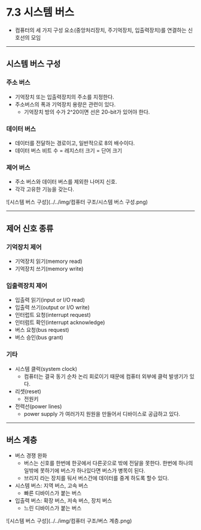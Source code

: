 # 7.3 시스템 버스
* 컴퓨터의 세 가지 구성 요소(중앙처리장치, 주기억장치, 입출력장치)를 연결하는 신호선의 모임

***

## 시스템 버스 구성
### 주소 버스
* 기억장치 또는 입출력장치의 주소를 지정한다.
* 주소버스의 폭과 기억장치 용량은 관련이 있다.
  * 기억장치 방의 수가 2^20이면 선은 20-bit가 있어야 한다.

### 데이터 버스
* 데이터를 전달하는 경로이고, 일반적으로 8의 배수이다.
* 데이터 버스 비트 수 = 레지스터 크기 = 단어 크기

### 제어 버스
* 주소 버스와 데이터 버스를 제외한 나머지 신호.
* 각각 고유한 기능을 갖는다.

![시스템 버스 구성](../../img/컴퓨터 구조/시스템 버스 구성.png)

***

## 제어 신호 종류
### 기억장치 제어
* 기억장치 읽기(memory read)
* 기억장치 쓰기(memory write)

### 입출력장치 제어
* 입출력 읽기(input or I/O read)
* 입출력 쓰기(output or I/O write)
* 인터럽트 요청(interrupt request)
* 인터럼트 확인(interrupt acknowledge)
* 버스 요청(bus request)
* 버스 승인(bus grant) 

### 기타
* 시스템 클럭(system clock)
  * 컴퓨터는 결국 동기 순차 논리 회로이기 때문에 컴퓨터 외부에 클럭 발생기가 있다.
* 리셋(reset)
  * 전원키
* 전력선(power lines)
  * power supply 가 여러가지 원원을 만들어서 디바이스로 공급하고 있다.


***

## 버스 계층
* 버스 경쟁 완화
  * 버스는 신호를 한번에 한곳에서 다른곳으로 밖에 전달을 못한다. 한번에 하나의 일밖에 못하기에 버스가 하나있다면 버스가 병목이 된다.
  * 브리지 라는 장치를 둬서 버스간에 데이터를 중계 하도록 할수 있다.
* 시스템 버스: 지역 버스, 고속 버스
  * 빠른 디바이스가 붙는 버스
* 입출력 버스: 확장 버스, 저속 버스, 장치 버스
  * 느린 디바이스가 붙는 버스

![시스템 버스 구성](../../img/컴퓨터 구조/버스 계층.png)
